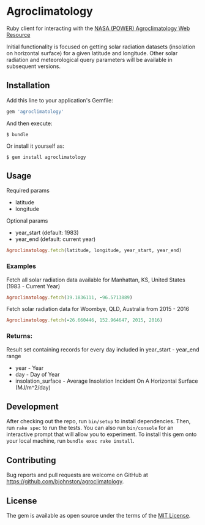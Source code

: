 # Agroclimatology

Ruby client for interacting with the [NASA (POWER) Agroclimatology Web Resource](http://power.larc.nasa.gov/cgi-bin/agro.cgi)

Initial functionality is focused on getting solar radiation datasets (insolation on horizontal surface)
for a given latitude and longitude. Other solar radiation and meteorological query parameters will be available in subsequent versions.

## Installation

Add this line to your application's Gemfile:

```ruby
gem 'agroclimatology'
```

And then execute:

    $ bundle

Or install it yourself as:

    $ gem install agroclimatology

## Usage

Required params
- latitude
- longitude

Optional params
- year_start (default: 1983)
- year_end (default: current year)

```ruby
Agroclimatology.fetch(latitude, longitude, year_start, year_end)
```

### Examples

Fetch all solar radiation data available for Manhattan, KS, United States (1983 - Current Year)
```ruby
Agroclimatology.fetch(39.1836111, -96.5713889)
```

Fetch solar radiation data for Woombye, QLD, Australia from 2015 - 2016
```ruby
Agroclimatology.fetch(-26.660446, 152.964647, 2015, 2016)
```

### Returns:

Result set containing records for every day included in year_start - year_end range
- year                - Year
- day                 - Day of Year
- insolation_surface  - Average Insolation Incident On A Horizontal Surface (MJ/m^2/day)  

## Development

After checking out the repo, run `bin/setup` to install dependencies. Then, run `rake spec` to run the tests. You can also run `bin/console` for an interactive prompt that will allow you to experiment. To install this gem onto your local machine, run `bundle exec rake install`.

## Contributing

Bug reports and pull requests are welcome on GitHub at https://github.com/bjohnston/agroclimatology.

## License

The gem is available as open source under the terms of the [MIT License](http://opensource.org/licenses/MIT).
